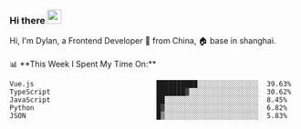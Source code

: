### Hi there <img src="https://media.giphy.com/media/hvRJCLFzcasrR4ia7z/giphy.gif" width="25px">

<!-- ![visitors](https://visitor-badge.glitch.me/badge?page_id=dislfyer.dislfyer) --!>

Hi, I'm Dylan, a Frontend Developer 🚀 from China, 🏠 base in shanghai.
<br/>
<br/>

📊 **This Week I Spent My Time On:**


<!--START_SECTION:waka-->

```text
Vue.js                              ██████████░░░░░░░░░░░░░░░  39.63%
TypeScript                          ███████▓░░░░░░░░░░░░░░░░░  30.62%
JavaScript                          ██░░░░░░░░░░░░░░░░░░░░░░░  8.45%
Python                              █▓░░░░░░░░░░░░░░░░░░░░░░░  6.82%
JSON                                █▒░░░░░░░░░░░░░░░░░░░░░░░  5.83%
```

<!--END_SECTION:waka-->

<!--
**About Me:**
 -->
